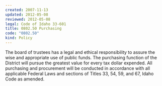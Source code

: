 ```yaml
---
created: 2007-11-13
updated: 2012-05-08
reviewed: 2012-05-08
legal: Code of Idaho 33-601
title: 0802.50 Purchasing
code: "0802.50"
kind: Policy
---
```


The board of trustees has a legal and ethical responsibility to assure the wise and appropriate use of public funds. The purchasing function of the District will pursue the greatest value for every tax dollar expended. All purchasing and procurement will be conducted in accordance with all applicable Federal Laws and sections of Titles 33, 54, 59, and 67, Idaho Code as amended.

